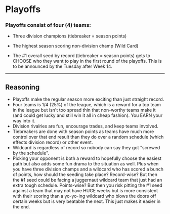 # Playoffs

### Playoffs consist of four (4) teams:
* Three division champions (tiebreaker = season points)
* The highest season scoring non-division champ (Wild Card)

* The #1 overall seed by record (tiebreaker = season points) gets to CHOOSE who they want to play in the first round of the playoffs. This is to be announced by the Tuesday after Week 14.

---

## Reasoning

* Playoffs make the regular season more exciting than just straight record.
* Four teams is 1/4 (25%) of the league, which is a reward for a top team in the league but isn't too spread thin that non-worthy teams make it (and could get lucky and still win it all in cheap fashion). You EARN your way into it.
* Division rivalries are fun, encourage trades, and keep teams involved.
* Tiebreakers are done with season points as teams have much more control over that end result than they do over a random schedule (which effects division record) or other event.
* Wildcard is regardless of record so nobody can say they got "screwed by the schedule". 
* Picking your opponent is both a reward to hopefully choose the easiest path but also adds some fun drama to the situation as well. Plus when you have three division champs and a wildcard who has scored a bunch of points, how should the seeding take place? Record-wise? But then the #1 seed could be facing a juggernaut wildcard team that just had an extra tough schedule. Points-wise? But then you risk pitting the #1 seed against a team that may not have HUGE weeks but is more consistent with their scoring than a yo-yo-ing wildcard who blows the doors off certain weeks but is very beatable the next. This just makes it easier in the end.
